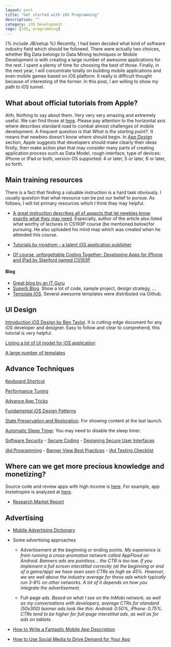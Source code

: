 ```yaml
---
layout: post
title: "Get started with iOS Programming"
description: ""
category: iOS Development
tags: [iOS, programming]
---
```

{% include JB/setup %}
Recently, I had been decided what kind of software industry field which should be followed. There were actually two choices, whether Big Data belongs to Data Mining techniques or Mobile Development is with creating a large number of awesome applications for the rest. I spent a plenty of time for choosing the best of those. Finally, in the next year, I will concentrate totally on building mobile applications and even mobile games based on iOS platform. It really is difficult thought because of interesting of the former. In this post, I am willing to show my path to iOS tunnel.

## What about official tutorials from Apple? 
Ahh, Nothing to say about them. Very very very amazing and extremely useful. We can find those at [here](http://developer.apple.com/library/ios/#referencelibrary/GettingStarted/RoadMapiOS/). Please pay attention to the horizontal axis where describes standard road to combat almost challenges of mobile development.
A frequent question is that *What is the starting point?*. It means that newbies doesn't know where should begin. In [*App Design*](http://developer.apple.com/library/ios/#referencelibrary/GettingStarted/RoadMapiOS/chapters/DesignYourAppwithCare/DesignYourAppWithCare/DesignYourAppWithCare.html) section, Apple suggests that developers should make clearly their ideas firstly, then make action plan that may consider many parts of creating application process such as Data Model, rough interface, type of devices: iPhone or iPad or both, version OS supported: 4 or later, 5 or later, 6 or later, so forth. 

## Main training resources
There is a fact that finding a valuable instruction is a hard task obviously. I usually question that what resource can be put our belief to pursue. As follows, I will list primary resources which I think they may helpful.

- [A great instruction describes all of aspects that let newbies know exactly what they may need](http://looksok.wordpress.com/2012/12/22/best-iphoneios-programming-tutorials/). Especially, author of the article also listed what worthy of lectures in CS193P course (be mentioned below)for pursuing. He also uploaded his mind map which was created when he attended this course.

- [Tutorials by *rnystrom* - a talent iOS application publisher](https://github.com/rnystrom/iOS-Best-Practices)

- [Of course, unforgettable Coding Together: Developing Apps for iPhone and iPad by Stanford named CS193P](https://itunes.apple.com/us/course/coding-together-developing/id593208016)

#### Blog
- [Great blog by an IT Guru](http://zeroheroblog.com/)
- [Superb Blog](http://maniacdev.com/). Show a lot of code, sample project, design strategy, ...
- [Template IOS](http://www.honcheng.com/applications). Several awesome templates were distributed via Github.



## UI Design
[Introduction iOS Design by Ben Taylor](http://taybenlor.com/2013/05/21/designing-for-ios.html). It is cutting-edge document for any iOS developer and designer. Easy to follow and clear to comprehend, this tutorial is very helpful.

[Listing a lot of UI model for iOS application](http://pttrns.com/)

[A large number of templates](https://www.cocoacontrols.com/)

## Advance Techniques
[Keyboard Shortcut](http://developer.apple.com/library/ios/#recipes/xcode_help-keybindings_preferences/articles/viewing_keyboard_shortcuts.html#//apple_ref/doc/uid/TP40010351-CH1-SW1)

[Performance Tuning](http://developer.apple.com/library/ios/#documentation/iphone/conceptual/iphoneosprogrammingguide/PerformanceTuning/PerformanceTuning.html#//apple_ref/doc/uid/TP40007072-CH8-SW1)

[Advance App Tricks](http://developer.apple.com/library/ios/#documentation/iphone/conceptual/iphoneosprogrammingguide/AdvancedAppTricks/AdvancedAppTricks.html#//apple_ref/doc/uid/TP40007072-CH7-SW6)

[Fundamental iOS Design Patterns](http://developer.apple.com/library/ios/#documentation/iphone/conceptual/iphoneosprogrammingguide/AppDesignBasics/AppDesignBasics.html#//apple_ref/doc/uid/TP40007072-CH2-SW1)

[State Preservation and Restoration](http://developer.apple.com/library/ios/#documentation/iphone/conceptual/iphoneosprogrammingguide/StatePreservation/StatePreservation.html#//apple_ref/doc/uid/TP40007072-CH11-SW13). For showing content at the last launch. 

[Automatic Sleep Timer](http://developer.apple.com/library/ios/#documentation/iphone/conceptual/iphoneosprogrammingguide/TheiOSEnvironment/TheiOSEnvironment.html#//apple_ref/doc/uid/TP40007072-CH9-SW1). You may need to disable the sleep timer.

[Software Security](http://developer.apple.com/library/ios/#documentation/Security/Conceptual/Security_Overview/Introduction/Introduction.html#//apple_ref/doc/uid/TP30000976-CH1-SW1)
	- [Secure Coding](http://developer.apple.com/library/ios/#documentation/Security/Conceptual/SecureCodingGuide/Introduction.html#//apple_ref/doc/uid/TP40002415)
	- [Designing Secure User Interfaces](http://developer.apple.com/library/ios/#documentation/Security/Conceptual/SecureCodingGuide/Articles/AppInterfaces.html#//apple_ref/doc/uid/TP40002862)

[iAd Programming](http://developer.apple.com/library/ios/#documentation/UserExperience/Conceptual/iAd_Guide/Introduction/Introduction.html#//apple_ref/doc/uid/TP40009881-CH1-SW1)
	- [Banner View Best Practices](http://developer.apple.com/library/ios/#documentation/UserExperience/Conceptual/iAd_Guide/WorkingwithBannerViews/WorkingwithBannerViews.html#//apple_ref/doc/uid/TP40009881-CH4-SW3)
	- [iAd Testing Checklist](http://developer.apple.com/library/ios/#documentation/UserExperience/Conceptual/iAd_Guide/TestingiAdApplications/TestingiAdApplications.html#//apple_ref/doc/uid/TP40009881-CH6-SW1)


## Where can we get more precious knowledge and monetizing?
Source code and review apps with high income is [here](http://iosapptemplate.com/). For example, app _InstaInspire_ is analyzed at [here](http://iosapptemplate.com/2013/05/14/instainspire-photo-app-with-audio-recorder-feature-app-template/).

- [Research Market Report](http://www.visionmobile.com/products/research/)

## Advertising

- [Mobile Advertising Dictionary](http://www.amobee.com/dictionary/)

- Some advertising approaches

	* Advertisement at the beginning or ending points. 
	_My experience is from running a cross-promotion network called AppFlood on Android. Banners ads are pointless... the CTR is too low. If you implement a full screen interstitial correctly (at the beginning or end of a game/app) we have seen seen CTRs as high as 45%. However, we are well above the industry average for these ads which typically run 3-8% on other networks. A lot of it depends on how you integrate the advertisement._

	* Full-page ads. 
	_Based on what I see on the InMobi network, as well as my conversations with developers, average CTRs for standard  (50x300) banner ads look like this: Android: 0.50%, iPhone: 0.75%. CTRs tend to be higher for full-page interstitial ads, as well as for ads on tablets._

- [How to Write a Fantastic Mobile App Description](http://mobileadvertisinghub.com/how-to-write-a-fantastic-mobile-app-description-part-2/)

- [How to Use Social Media to Drive Demand for Your App](http://mobileadvertisinghub.com/how-to-use-social-media-to-drive-demand-for-your-app-part-3/)
